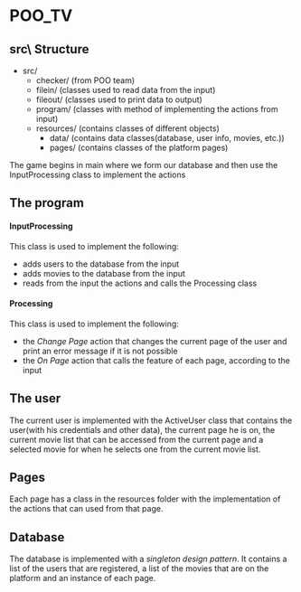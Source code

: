 # POO_TV

## src\ Structure
* src/
    * checker/ (from POO team)
    * filein/ (classes used to read data from the input)
    * fileout/ (classes used to print data to output)
    * program/ (classes with method of implementing the actions from input)
    * resources/ (contains classes of different objects)
        * data/ (contains data classes(database, user info, movies, etc.))
        * pages/ (contains classes of the platform pages)

The game begins in main where we form our database and then use the InputProcessing class to implement the actions

## The program
#### InputProcessing
This class is used to implement the following:
* adds users to the database from the input
* adds movies to the database from the input
* reads from the input the actions and calls the Processing class

#### Processing
This class is used to implement the following:
* the *Change Page* action that changes the current page of the user and print an error message if it is not possible
* the *On Page* action that calls the feature of each page, according to the input

## The user

The current user is implemented with the ActiveUser class that contains the user(with his credentials and other data), 
the current page he is on, the current movie list that can be accessed from the current page and a selected movie for when
he selects one from the current movie list.

## Pages
Each page has a class in the resources folder with the implementation of the actions that can used from that page.

## Database
The database is implemented with a *singleton design pattern*. It contains a list of the users that are registered,
a list of the movies that are on the platform and an instance of each page.
